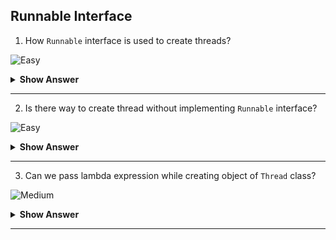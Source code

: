 ## Runnable Interface

1. How `Runnable` interface is used to create threads?

![Easy](https://github.com/revaturelabs/interviewquestions/blob/dev/ComplexityTags/simple%20(2).svg)
<details>
<summary><b> Show Answer </b></summary>
<blockquote>

- The class which we want to make as thread should implement the interface `Runnable`.
- After implementing `Runnable` interface, the class should override the `run` method.
- After creating object for the class, we can't use `start()` method to run the method like thread creation by `Thread` class.
- Therefore, the object should be passed while creating object of thread class.
- While creating object for `Thread` class, we can pass the object which is created from class that implements `Runnable`.
- Now, we can use `start()` method.
</blockquote>

``` java
class Greeting implements Runnable{
	public void run() {
		for(int i=0; i<10; i++) {
			System.out.println("Hello");
			try {Thread.sleep(1000);} catch(InterruptedException e){ };
		}
	}
}

public class Main {
	public static void main(String[] args) {
		Greeting greeting = new Greeting();
		Thread th = new Thread(greeting);
		th.start();
	}
}
```

>When the method gets started by calling `start()` method, a new thread is created and starts executed it. On the time, the main thread will continue the remaining part. The thread will give the message `Hello` 10 times.
</details>
	
---

2. Is there way to create thread without implementing `Runnable` interface?

![Easy](https://github.com/revaturelabs/interviewquestions/blob/dev/ComplexityTags/simple%20(2).svg)
<details>
<summary><b> Show Answer </b></summary>
<blockquote>

- `Runnable` interface is a Functional Interface which has only one abstract method - `run()`
-  We can create lambda expression for `Runnable` interface and create a thread.
``` java 

public class Main {
	public static void main(String[] args) {
		Runnable greeting = ()->{
			for(int i=0; i<10; i++) {
				System.out.println("Hello");
				try {Thread.sleep(1000);} catch(InterruptedException e){ };
			}
		};
		Thread th = new Thread(greeting);
		th.start();
	}
}
```
Above code, creates the thread and start printing "Hello" for 10 times in 1000ms interval.					   
</details>

---
	
3. Can we pass lambda expression while creating object of `Thread` class?

![Medium](https://github.com/revaturelabs/interviewquestions/blob/dev/ComplexityTags/Medium%20(2).svg)
<details>
<summary><b> Show Answer </b></summary>
<blockquote>

- Yes, We can pass lamba expression while creating the object of `Thread` class itself instead of creating lambda expression of `Runnable` interface.
- Becauase the passing parameter while creating object of `Thread` class will take only `Runnable` interface implementation.

``` java
public class Main {
	public static void main(String[] args) {
		Thread th = new Thread(()->{
			for(int i=0; i<10; i++) {
				System.out.println("Hello");
				try {Thread.sleep(1000);} catch(InterruptedException e){ };
			}
		});
		th.start();
	}
}
```
Above code, creates the thread and start printing "Hello" for 10 times in 1000ms interval.
</details>

---
